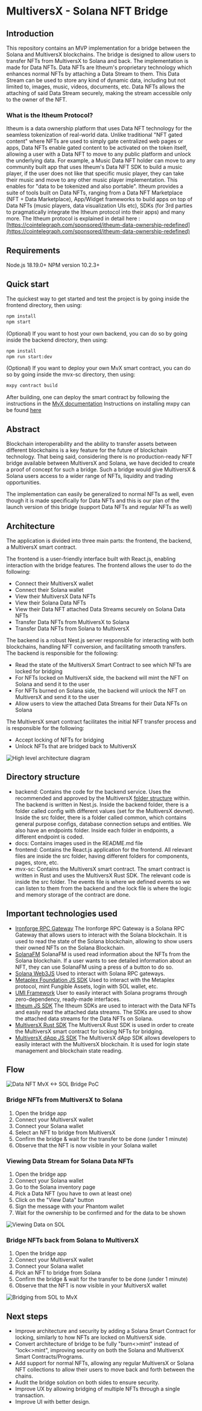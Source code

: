 # MultiversX - Solana NFT Bridge

## Introduction

This repository contains an MVP implementation for a bridge between the Solana and MultiversX blockchains. The bridge is designed to allow users to transfer NFTs from MultiversX to Solana and back. The implementation is made for Data NFTs. Data NFTs are Itheum's proprietary technology which enhances normal NFTs by attaching a Data Stream to them. This Data Stream can be used to store any kind of dynamic data, including but not limited to, images, music, videos, documents, etc. Data NFTs allows the attaching of said Data Stream securely, making the stream accessible only to the owner of the NFT.

### What is the Itheum Protocol?

Itheum is a data ownership platform that uses Data NFT technology for the seamless tokenization of real-world data. Unlike traditional "NFT gated content" where NFTs are used to simply gate centralized web pages or apps, Data NFTs enable gated content to be activated on the token itself, allowing a user with a Data NFT to move to any public platform and unlock the underlying data. For example, a Music Data NFT holder can move to any community built app that uses Itheum's Data NFT SDK to build a music player, if the user does not like that specific music player, they can take their music and move to any other music player implementation. This enables for "data to be tokenized and also portable". Itheum provides a suite of tools built on Data NFTs, ranging from a Data NFT Marketplace (NFT + Data Marketplace), App/Widget frameworks to build apps on top of Data NFTs (music players, data visualization UIs etc), SDKs (for 3rd parties to pragmatically integrate the Itheum protocol into their apps) and many more. The Itheum protocol is explained in detail here : [https://cointelegraph.com/sponsored/itheum-data-ownership-redefined](https://cointelegraph.com/sponsored/itheum-data-ownership-redefined)

## Requirements

Node.js 18.19.0+
NPM version 10.2.3+

## Quick start

The quickest way to get started and test the project is by going inside the frontend directory, then using:

```bash
npm install
npm start
```

(Optional) If you want to host your own backend, you can do so by going inside the backend directory, then using:

```bash
npm install
npm run start:dev
```

(Optional) If you want to deploy your own MvX smart contract, you can do so by going inside the mvx-sc directory, then using:

```bash
mxpy contract build
```

After building, one can deploy the smart contract by following the instructions in the [MvX documentation](https://github.com/multiversx/mx-sdk-py-cli/blob/main/CLI.md#contractdeploy)
Instructions on installing mxpy can be found [here](https://docs.multiversx.com/sdk-and-tools/sdk-py/installing-mxpy/)

## Abstract

Blockchain interoperability and the ability to transfer assets between different blockchains is a key feature for the future of blockchain technology. That being said, considering there is no production-ready NFT bridge available between MultiversX and Solana, we have decided to create a proof of concept for such a bridge. Such a bridge would give MultiversX & Solana users access to a wider range of NFTs, liquidity and trading opportunities.

The implementation can easily be generalized to normal NFTs as well, even though it is made specifically for Data NFTs and this is our plan of the launch version of this bridge (support Data NFTs and regular NFTs as well)

## Architecture

The application is divided into three main parts: the frontend, the backend, a MultiversX smart contract.

The frontend is a user-friendly interface built with React.js, enabling interaction with the bridge features. The frontend allows the user to do the following:

- Connect their MultiversX wallet
- Connect their Solana wallet
- View their MultiversX Data NFTs
- View their Solana Data NFTs
- View their Data NFT attached Data Streams securely on Solana Data NFTs
- Transfer Data NFTs from MultiversX to Solana
- Transfer Data NFTs from Solana to MultiversX

The backend is a robust Nest.js server responsible for interacting with both blockchains, handling NFT conversion, and facilitating smooth transfers. The backend is responsible for the following:

- Read the state of the MultiversX Smart Contract to see which NFTs are locked for bridging
- For NFTs locked on MultiversX side, the backend will mint the NFT on Solana and send it to the user
- For NFTs burned on Solana side, the backend will unlock the NFT on MultiversX and send it to the user
- Allow users to view the attached Data Streams for their Data NFTs on Solana

The MultiversX smart contract facilitates the initial NFT transfer process and is responsible for the following:

- Accept locking of NFTs for bridging
- Unlock NFTs that are bridged back to MultiversX

![High level architecture diagram](./docs/architecture.png)

## Directory structure

- backend: Contains the code for the backend service. Uses the recommended and approved by the MultiversX [folder structure](https://github.com/multiversx/mx-template-service) within. The backend is written in Nest.js. Inside the backend folder, there is a folder called config with different values (set for the MultiversX devnet). Inside the src folder, there is a folder called common, which contains general purpose configs, database connection setups and entities. We also have an endpoints folder. Inside each folder in endpoints, a different endpoint is coded.
- docs: Contains images used in the README.md file
- frontend: Contains the React.js application for the frontend. All relevant files are inside the src folder, having different folders for components, pages, store, etc.
- mvx-sc: Contains the MultiversX smart contract. The smart contract is written in Rust and uses the MultiversX Rust SDK. The relevant code is inside the src folder. The events file is where we defined events so we can listen to them from the backend and the lock file is where the logic and memory storage of the contract are done.

## Important technologies used

- [Ironforge RPC Gateway](https://www.ironforge.cloud/docs)
  The Ironforge RPC Gateway is a Solana RPC Gateway that allows users to interact with the Solana blockchain. It is used to read the state of the Solana blockchain, allowing to show users their owned NFTs on the Solana Blockchain.
- [SolanaFM](https://docs.solana.fm/)
  SolanaFM is used read information about the NFTs from the Solana blockchain. If a user wants to see detailed information about an NFT, they can use SolanaFM using a press of a button to do so.
- [Solana Web3JS](https://solana-labs.github.io/solana-web3.js/)
  Used to interact with Solana RPC gateways.
- [Metaplex Foundation JS SDK](https://github.com/metaplex-foundation/js)
  Used to interact with the Metaplex protocol, mint Fungible Assets, login with SOL wallet, etc.
- [UMI Framework](https://github.com/metaplex-foundation/umi)
  User to easily interact with Solana programs through zero-dependency, ready-made interfaces.
- [Itheum JS SDK](https://github.com/Itheum/sdk-mx-data-nft)
  The Itheum SDKs are used to interact with the Data NFTs and easily read the attached data streams. The SDKs are used to show the attached data streams for the Data NFTs on Solana.
- [MultiversX Rust SDK](https://github.com/multiversx/mx-sdk-rs)
  The MultiversX Rust SDK is used in order to create the MultiversX smart contract for locking NFTs for bridging.
- [MultiversX dApp JS SDK](https://github.com/multiversx/mx-sdk-dapp)
  The MultiversX dApp SDK allows developers to easily interact with the MultiversX blockchain. It is used for login state management and blockchain state reading.

## Flow

![Data NFT MvX <-> SOL Bridge PoC](./docs/landing-page.png)

### Bridge NFTs from MultiversX to Solana

1. Open the bridge app
2. Connect your MultiversX wallet
3. Connect your Solana wallet
4. Select an NFT to bridge from MultiversX
5. Confirm the bridge & wait for the transfer to be done (under 1 minute)
6. Observe that the NFT is now visible in your Solana wallet

### Viewing Data Stream for Solana Data NFTs

1. Open the bridge app
2. Connect your Solana wallet
3. Go to the Solana inventory page
4. Pick a Data NFT (you have to own at least one)
5. Click on the "View Data" button
6. Sign the message with your Phantom wallet
7. Wait for the ownership to be confirmed and for the data to be shown

![Viewing Data on SOL](./docs/viewing-data.png)

### Bridge NFTs back from Solana to MultiversX

1. Open the bridge app
2. Connect your MultiversX wallet
3. Connect your Solana wallet
4. Pick an NFT to bridge from Solana
5. Confirm the bridge & wait for the transfer to be done (under 1 minute)
6. Observe that the NFT is now visible in your MultiversX wallet

![Bridging from SOL to MvX](./docs/bridging.png)

## Next steps

- Improve architecture and security by adding a Solana Smart Contract for locking, similarly to how NFTs are locked on MultiversX side.
- Convert architecture of bridge to be fully "burn<>mint" instead of "lock<>mint", improving security on both the Solana and MultiversX Smart Contracts/Programs.
- Add support for normal NFTs, allowing any regular MultiversX or Solana NFT collections to allow their users to move back and forth between the chains.
- Audit the bridge solution on both sides to ensure security.
- Improve UX by allowing bridging of multiple NFTs through a single transaction.
- Improve UI with better design.

[contributors-shield]: https://img.shields.io/github/contributors/Itheum/sol-mvx-nft-bridge-poc?style=for-the-badge
[contributions-url]: https://github.com/Itheum/sol-mvx-nft-bridge-poc/graphs/contributors
[React.js]: https://img.shields.io/badge/-ReactJs-61DAFB?logo=react&logoColor=white&style=for-the-badge
[React-url]: https://reactjs.org/
[Nest.js]: https://img.shields.io/badge/-NestJs-ea2845?style=flat-square&logo=nestjs&logoColor=white
[Nest-url]: https://nestjs.com/
